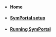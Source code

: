 * #### [Home](https://github.com/SymPortal/SymPortal_framework/wiki/Welcome-to-SymPortal)
* #### [SymPortal setup](https://github.com/SymPortal/SymPortal_framework/wiki/SymPortal-setup)
* #### [Running SymPortal]()